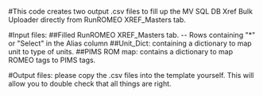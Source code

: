 #This code creates two output .csv files to fill up the MV SQL DB Xref Bulk Uploader directly from RunROMEO XREF_Masters tab.

#Input files:
##Filled RunROMEO XREF_Masters tab. -- Rows containing "*" or "Select" in the Alias column
##Unit_Dict: containing a dictionary to map unit to type of units.
##PIMS ROM map: contains a dictionary to map ROMEO tags to PIMS tags.

#Output files: please copy the .csv files into the template yourself. This will allow you to double check that all things are right.
